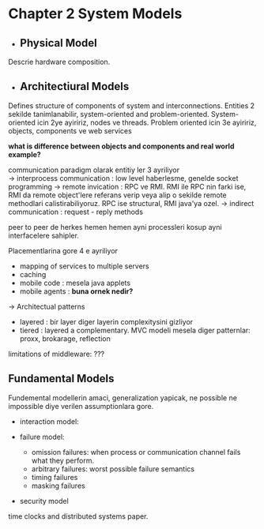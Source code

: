 # Chapter 2 System Models

- ## Physical Model
Descrie hardware composition. 

- ## Architectiural Models
Defines structure of components of system and interconnections. 
Entities 2 sekilde tanimlanabilir, system-oriented and problem-oriented. System-oriented icin 2ye ayiririz, nodes ve threads. Problem oriented icin 3e ayiririz, objects, components ve web services

**what is difference between objects and components and real world example?**

communication paradigm olarak entitiy ler 3 ayriliyor   
-> interprocess communication : low level haberlesme, genelde socket programming
-> remote invication : RPC ve RMI. RMI ile RPC nin farki ise, RMI da remote object'lere referans verip veya alip o sekilde remote methodlari calistirabiliyoruz. RPC ise structural, RMI java'ya ozel. 
-> indirect communication : request - reply methods

peer to peer de herkes hemen hemen ayni processleri kosup ayni interfacelere sahipler.

Placementlarina gore 4 e ayriliyor
- mapping of services to multiple servers
- caching
- mobile code : mesela java applets
- mobile agents : **buna ornek nedir?**

-> Architectual patterns
- layered : bir layer diger layerin complexitysini gizliyor
- tiered : layered a complementary. MVC modeli mesela
diger patternlar: proxx, brokarage, reflection

limitations of middleware: ???

## Fundamental Models
Fundemental modellerin amaci, generalization yapicak, ne possible ne impossible diye verilen assumptionlara gore. 
- interaction model: 

- failure model: 
    - omission failures: when process or communication channel fails what they perform.
    - arbitrary failures: worst possible failure semantics
    - timing failures
    - masking failures

- security model
    

time clocks and distributed systems paper.
